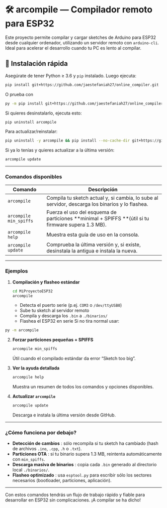 # 🛠️ arcompile — Compilador remoto para ESP32

Este proyecto permite compilar y cargar sketches de Arduino para ESP32 desde cualquier ordenador, utilizando un servidor remoto con `arduino-cli`. Ideal para acelerar el desarrollo cuando tu PC es lento al compilar.

## 🚀 Instalación rápida

Asegúrate de tener Python ≥ 3.6 y `pip` instalado. Luego ejecuta:

```bash
pip install git+https://github.com/jaestefaniah27/online_compiler.git
```
O prueba con 

```bash
py -m pip install git+https://github.com/jaestefaniah27/online_compiler.git
``` 
Si quieres desinstalarlo, ejecuta esto:

```bash
pip uninstall arcompile
```

Para actualizar/reinstalar:

```bash
pip uninstall -y arcompile && pip install --no-cache-dir git+https://github.com/jaestefaniah27/online_compiler.git
```

Si ya lo tenías y quieres actualizar a la última versión:

```bash
arcompile update
```

---

### Comandos disponibles

| Comando                  | Descripción                                                                                          |
| ------------------------ | ----------------------------------------------------------------------------------------------------- |
| `arcompile`            | Compila tu sketch actual y, si cambia, lo sube al servidor, descarga los binarios y lo flashea.       |
| `arcompile min_spiffs` | Fuerza el uso del esquema de particiones **minimal + SPIFFS **(útil si tu firmware supera 1.3 MB). |
| `arcompile help`       | Muestra esta guía de uso en la consola.                                                              |
| `arcompile update`     | Comprueba la última versión y, si existe, desinstala la antigua e instala la nueva.                 |

---

### Ejemplos

1. **Compilación y flasheo estándar**

   ```bash
   cd MiProyectoESP32
   arcompile
   ```

   * Detecta el puerto serie (p.ej. `COM3` o `/dev/ttyUSB0`)
   * Sube tu sketch al servidor remoto
   * Compila y descarga los `.bin` a `./binarios/`
   * Flashea el ESP32 en serie
   Si no tira normal usar:
```bash
py -m arcompile
```
2. **Forzar particiones pequeñas + SPIFFS**

   ```bash
   arcompile min_spiffs
   ```

   Útil cuando el compilado estándar da error “Sketch too big”.
3. **Ver la ayuda detallada**

   ```bash
   arcompile help
   ```

   Muestra un resumen de todos los comandos y opciones disponibles.
4. **Actualizar `arcompile`**

   ```bash
   arcompile update
   ```

   Descarga e instala la última versión desde GitHub.

---

### ¿Cómo funciona por debajo?

* **Detección de cambios** : sólo recompila si tu sketch ha cambiado (hash de archivos `.ino`, `.cpp`, `.h` o `.txt`).
* **Particiones OTA** : si tu binario supera 1.3 MB, reintenta automáticamente con `min_spiffs`.
* **Descarga masiva de binarios** : copia cada `.bin` generado al directorio local `./binarios/`.
* **Flasheo optimizado** : usa `esptool.py` para escribir sólo los sectores necesarios (bootloader, particiones, aplicación).

---

Con estos comandos tendrás un flujo de trabajo rápido y fiable para desarrollar en ESP32 sin complicaciones. ¡A compilar se ha dicho!
